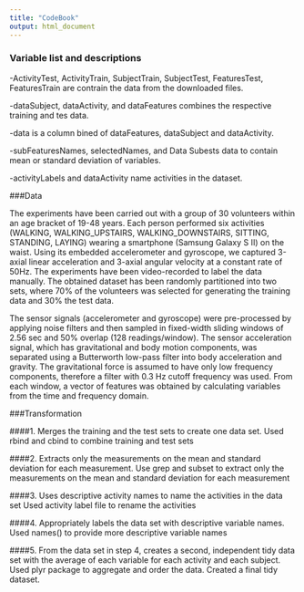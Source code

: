 ```yaml
---
title: "CodeBook"
output: html_document
---
```

### Variable list and descriptions

-ActivityTest, ActivityTrain, SubjectTrain, SubjectTest, FeaturesTest, FeaturesTrain are contrain the data from the downloaded files.

-dataSubject, dataActivity, and dataFeatures combines the respective training and tes data.

-data is a column bined of dataFeatures, dataSubject and dataActivity.   

-subFeaturesNames, selectedNames, and Data Subests data to contain mean or standard deviation of variables.

-activityLabels and dataActivity name activities in the dataset.

###Data

The experiments have been carried out with a group of 30 volunteers within an age bracket of 19-48 years. Each person performed six activities (WALKING, WALKING_UPSTAIRS, WALKING_DOWNSTAIRS, SITTING, STANDING, LAYING) wearing a smartphone (Samsung Galaxy S II) on the waist. Using its embedded accelerometer and gyroscope, we captured 3-axial linear acceleration and 3-axial angular velocity at a constant rate of 50Hz. The experiments have been video-recorded to label the data manually. The obtained dataset has been randomly partitioned into two sets, where 70% of the volunteers was selected for generating the training data and 30% the test data. 

The sensor signals (accelerometer and gyroscope) were pre-processed by applying noise filters and then sampled in fixed-width sliding windows of 2.56 sec and 50% overlap (128 readings/window). The sensor acceleration signal, which has gravitational and body motion components, was separated using a Butterworth low-pass filter into body acceleration and gravity. The gravitational force is assumed to have only low frequency components, therefore a filter with 0.3 Hz cutoff frequency was used. From each window, a vector of features was obtained by calculating variables from the time and frequency domain. 

###Transformation


####1. Merges the training and the test sets to create one data set.
Used rbind and cbind to combine training and test sets

####2. Extracts only the measurements on the mean and standard deviation for each measurement. 
Use grep and subset to extract only the measurements on the mean and standard deviation for each measurement

####3. Uses descriptive activity names to name the activities in the data set
Used activity label file to rename the activities

####4. Appropriately labels the data set with descriptive variable names. 
Used names() to provide more descriptive variable names 

####5. From the data set in step 4, creates a second, independent tidy data set with the average of each variable for each activity and each subject.
Used plyr package to aggregate and order the data. Created a final tidy dataset.


